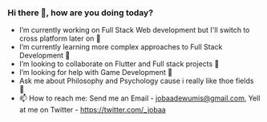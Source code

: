 ### Hi there 👋, how are you doing today?

-  I’m currently working on Full Stack Web development but I'll switch to cross platform later on 🔭
-  I’m currently learning more complex approaches to Full Stack Development 🌱
-  I’m looking to collaborate on Flutter and Full stack projects 👯
-  I’m looking for help with Game Development 🤔
-  Ask me about Philosophy and Psychology cause i really like thoe fields 💬 
- 📫 How to reach me: Send me an Email - jobaadewumis@gmail.com, Yell at me on Twitter - https://twitter.com/_jobaa
<!-- - 😄 Pronouns: ...
- ⚡ Fun fact: ... -->

<!--
**JobaAdewumi/JobaAdewumi** is a ✨ _special_ ✨ repository because its `README.md` (this file) appears on your GitHub profile.

Here are some ideas to get you started:

- 🔭 I’m currently working on ...
- 🌱 I’m currently learning ...
- 👯 I’m looking to collaborate on ...
- 🤔 I’m looking for help with ...
- 💬 Ask me about ...
- 📫 How to reach me: ...
- 😄 Pronouns: ...
- ⚡ Fun fact: ...
-->
